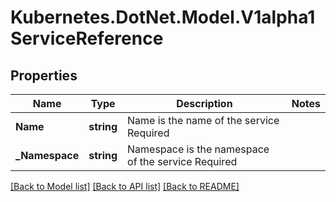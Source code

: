 # Kubernetes.DotNet.Model.V1alpha1ServiceReference
## Properties

Name | Type | Description | Notes
------------ | ------------- | ------------- | -------------
**Name** | **string** | Name is the name of the service Required | 
**_Namespace** | **string** | Namespace is the namespace of the service Required | 

[[Back to Model list]](../README.md#documentation-for-models) [[Back to API list]](../README.md#documentation-for-api-endpoints) [[Back to README]](../README.md)


